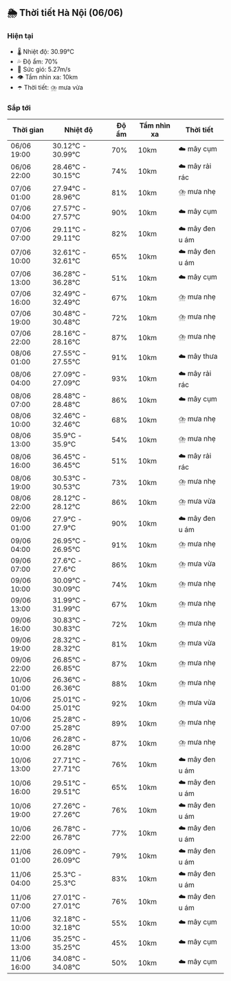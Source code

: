 ## 🌦️ Thời tiết Hà Nội (06/06)

### Hiện tại

- 🌡️ Nhiệt độ: 30.99℃
- 💦 Độ ẩm: 70%
- 💨 Sức gió: 5.27m/s
- 👁️ Tầm nhìn xa: 10km
- ☂️ Thời tiết: ⛈️ mưa vừa

### Sắp tới

| Thời gian | Nhiệt độ | Độ ẩm | Tầm nhìn xa | Thời tiết |
| --- | --- | --- | --- | --- |
| 06/06 19:00 | 30.12℃ - 30.99℃ | 70% | 10km | ☁️ mây cụm |
| 06/06 22:00 | 28.46℃ - 30.15℃ | 74% | 10km | ☁️ mây rải rác |
| 07/06 01:00 | 27.94℃ - 28.96℃ | 81% | 10km | ⛈️ mưa nhẹ |
| 07/06 04:00 | 27.57℃ - 27.57℃ | 90% | 10km | ☁️ mây cụm |
| 07/06 07:00 | 29.11℃ - 29.11℃ | 82% | 10km | ☁️ mây đen u ám |
| 07/06 10:00 | 32.61℃ - 32.61℃ | 65% | 10km | ☁️ mây đen u ám |
| 07/06 13:00 | 36.28℃ - 36.28℃ | 51% | 10km | ☁️ mây cụm |
| 07/06 16:00 | 32.49℃ - 32.49℃ | 67% | 10km | ⛈️ mưa nhẹ |
| 07/06 19:00 | 30.48℃ - 30.48℃ | 72% | 10km | ⛈️ mưa nhẹ |
| 07/06 22:00 | 28.16℃ - 28.16℃ | 87% | 10km | ⛈️ mưa nhẹ |
| 08/06 01:00 | 27.55℃ - 27.55℃ | 91% | 10km | ☁️ mây thưa |
| 08/06 04:00 | 27.09℃ - 27.09℃ | 93% | 10km | ☁️ mây rải rác |
| 08/06 07:00 | 28.48℃ - 28.48℃ | 86% | 10km | ☁️ mây cụm |
| 08/06 10:00 | 32.46℃ - 32.46℃ | 68% | 10km | ⛈️ mưa nhẹ |
| 08/06 13:00 | 35.9℃ - 35.9℃ | 54% | 10km | ⛈️ mưa nhẹ |
| 08/06 16:00 | 36.45℃ - 36.45℃ | 51% | 10km | ☁️ mây rải rác |
| 08/06 19:00 | 30.53℃ - 30.53℃ | 73% | 10km | ⛈️ mưa nhẹ |
| 08/06 22:00 | 28.12℃ - 28.12℃ | 86% | 10km | ⛈️ mưa vừa |
| 09/06 01:00 | 27.9℃ - 27.9℃ | 90% | 10km | ☁️ mây đen u ám |
| 09/06 04:00 | 26.95℃ - 26.95℃ | 91% | 10km | ⛈️ mưa nhẹ |
| 09/06 07:00 | 27.6℃ - 27.6℃ | 86% | 10km | ⛈️ mưa vừa |
| 09/06 10:00 | 30.09℃ - 30.09℃ | 74% | 10km | ⛈️ mưa nhẹ |
| 09/06 13:00 | 31.99℃ - 31.99℃ | 67% | 10km | ⛈️ mưa nhẹ |
| 09/06 16:00 | 30.83℃ - 30.83℃ | 72% | 10km | ⛈️ mưa nhẹ |
| 09/06 19:00 | 28.32℃ - 28.32℃ | 81% | 10km | ⛈️ mưa vừa |
| 09/06 22:00 | 26.85℃ - 26.85℃ | 87% | 10km | ⛈️ mưa nhẹ |
| 10/06 01:00 | 26.36℃ - 26.36℃ | 88% | 10km | ⛈️ mưa nhẹ |
| 10/06 04:00 | 25.01℃ - 25.01℃ | 92% | 10km | ⛈️ mưa vừa |
| 10/06 07:00 | 25.28℃ - 25.28℃ | 89% | 10km | ⛈️ mưa nhẹ |
| 10/06 10:00 | 26.28℃ - 26.28℃ | 87% | 10km | ⛈️ mưa nhẹ |
| 10/06 13:00 | 27.71℃ - 27.71℃ | 76% | 10km | ☁️ mây đen u ám |
| 10/06 16:00 | 29.51℃ - 29.51℃ | 65% | 10km | ☁️ mây đen u ám |
| 10/06 19:00 | 27.26℃ - 27.26℃ | 76% | 10km | ☁️ mây đen u ám |
| 10/06 22:00 | 26.78℃ - 26.78℃ | 77% | 10km | ☁️ mây đen u ám |
| 11/06 01:00 | 26.09℃ - 26.09℃ | 79% | 10km | ☁️ mây đen u ám |
| 11/06 04:00 | 25.3℃ - 25.3℃ | 83% | 10km | ☁️ mây đen u ám |
| 11/06 07:00 | 27.01℃ - 27.01℃ | 76% | 10km | ☁️ mây đen u ám |
| 11/06 10:00 | 32.18℃ - 32.18℃ | 55% | 10km | ☁️ mây cụm |
| 11/06 13:00 | 35.25℃ - 35.25℃ | 45% | 10km | ☁️ mây cụm |
| 11/06 16:00 | 34.08℃ - 34.08℃ | 50% | 10km | ☁️ mây cụm |
